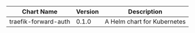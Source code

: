 | Chart Name | Version | Description |
|-------------|----------|-------------|
| traefik-forward-auth | 0.1.0 | A Helm chart for Kubernetes |
